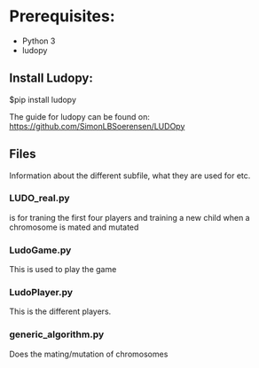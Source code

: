 # Prerequisites:
- Python 3
- ludopy

## Install Ludopy: 
  $pip install ludopy

The guide for ludopy can be found on: https://github.com/SimonLBSoerensen/LUDOpy

## Files
Information about the different subfile, what they are used for etc.

### LUDO_real.py 
is for traning the first four players and training a new child when a chromosome is mated and mutated

### LudoGame.py 
This is used to play the game

### LudoPlayer.py 
This is the different players. 

### generic_algorithm.py
Does the mating/mutation of chromosomes 

